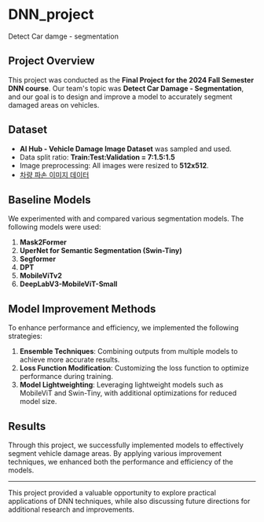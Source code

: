 # DNN_project
Detect Car damge - segmentation

## Project Overview
This project was conducted as the **Final Project for the 2024 Fall Semester DNN course**. Our team's topic was **Detect Car Damage - Segmentation**, and our goal is to design and improve a model to accurately segment damaged areas on vehicles.

## Dataset
- **AI Hub - Vehicle Damage Image Dataset** was sampled and used.
- Data split ratio: **Train:Test:Validation = 7:1.5:1.5**
- Image preprocessing: All images were resized to **512x512**.
- [차량 파손 이미지 데이터]([https://aihub.or.kr/aihubdata/data/view.do?currMenu=115&topMenu=100&dataSetSn=581])

## Baseline Models
We experimented with and compared various segmentation models. The following models were used:

1. **Mask2Former**
2. **UperNet for Semantic Segmentation (Swin-Tiny)**
3. **Segformer**
4. **DPT**
5. **MobileViTv2**
6. **DeepLabV3-MobileViT-Small**

## Model Improvement Methods
To enhance performance and efficiency, we implemented the following strategies:

1. **Ensemble Techniques**: Combining outputs from multiple models to achieve more accurate results.
2. **Loss Function Modification**: Customizing the loss function to optimize performance during training.
3. **Model Lightweighting**: Leveraging lightweight models such as MobileViT and Swin-Tiny, with additional optimizations for reduced model size.

## Results
Through this project, we successfully implemented models to effectively segment vehicle damage areas. By applying various improvement techniques, we enhanced both the performance and efficiency of the models.

---

This project provided a valuable opportunity to explore practical applications of DNN techniques, while also discussing future directions for additional research and improvements.

